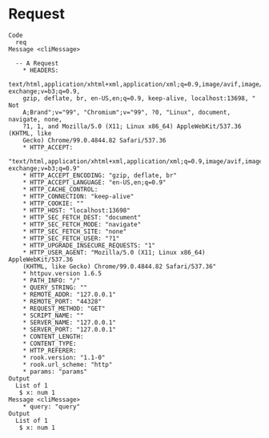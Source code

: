 # Request

    Code
      req
    Message <cliMessage>
      
      -- A Request 
        * HEADERS:
        text/html,application/xhtml+xml,application/xml;q=0.9,image/avif,image/webp,image/apng,*/*;q=0.8,application/signed-exchange;v=b3;q=0.9,
        gzip, deflate, br, en-US,en;q=0.9, keep-alive, localhost:13698, " Not
        A;Brand";v="99", "Chromium";v="99", ?0, "Linux", document, navigate, none,
        ?1, 1, and Mozilla/5.0 (X11; Linux x86_64) AppleWebKit/537.36 (KHTML, like
        Gecko) Chrome/99.0.4844.82 Safari/537.36
        * HTTP_ACCEPT:
        "text/html,application/xhtml+xml,application/xml;q=0.9,image/avif,image/webp,image/apng,*/*;q=0.8,application/signed-exchange;v=b3;q=0.9"
        * HTTP_ACCEPT_ENCODING: "gzip, deflate, br"
        * HTTP_ACCEPT_LANGUAGE: "en-US,en;q=0.9"
        * HTTP_CACHE_CONTROL:
        * HTTP_CONNECTION: "keep-alive"
        * HTTP_COOKIE: ""
        * HTTP_HOST: "localhost:13698"
        * HTTP_SEC_FETCH_DEST: "document"
        * HTTP_SEC_FETCH_MODE: "navigate"
        * HTTP_SEC_FETCH_SITE: "none"
        * HTTP_SEC_FETCH_USER: "?1"
        * HTTP_UPGRADE_INSECURE_REQUESTS: "1"
        * HTTP_USER_AGENT: "Mozilla/5.0 (X11; Linux x86_64) AppleWebKit/537.36
        (KHTML, like Gecko) Chrome/99.0.4844.82 Safari/537.36"
        * httpuv.version 1.6.5
        * PATH_INFO: "/"
        * QUERY_STRING: ""
        * REMOTE_ADDR: "127.0.0.1"
        * REMOTE_PORT: "44328"
        * REQUEST_METHOD: "GET"
        * SCRIPT_NAME: ""
        * SERVER_NAME: "127.0.0.1"
        * SERVER_PORT: "127.0.0.1"
        * CONTENT_LENGTH:
        * CONTENT_TYPE:
        * HTTP_REFERER:
        * rook.version: "1.1-0"
        * rook.url_scheme: "http"
        * params: "params"
    Output
      List of 1
       $ x: num 1
    Message <cliMessage>
        * query: "query"
    Output
      List of 1
       $ x: num 1

